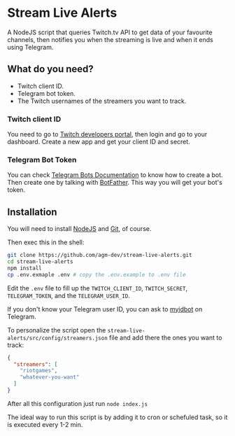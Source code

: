 # Stream Live Alerts

A NodeJS script that queries Twitch.tv API to get data of your favourite channels, then notifies you when the streaming is live and when it ends using Telegram.

## What do you need?

- Twitch client ID.
- Telegram bot token.
- The Twitch usernames of the streamers you want to track.

### Twitch client ID

You need to go to [Twitch developers portal](https://dev.twitch.tv/), then login and go to your dashboard. Create a new app and get your client ID and secret.

### Telegram Bot Token

You can check [Telegram Bots Documentation](https://core.telegram.org/bots) to know how to create a bot. Then create one by talking with [BotFather](https://telegram.me/botfather). This way you will get your bot's token.

## Installation

You will need to install [NodeJS](https://nodejs.org/es/) and [Git](https://git-scm.com/), of course.

Then exec this in the shell:

```sh
git clone https://github.com/agm-dev/stream-live-alerts.git
cd stream-live-alerts
npm install
cp .env.exmaple .env # copy the .env.example to .env file
```

Edit the `.env` file to fill up the `TWITCH_CLIENT_ID`, `TWITCH_SECRET`, `TELEGRAM_TOKEN`, and the `TELEGRAM_USER_ID`.

If you don't know your Telegram user ID, you can ask to [myidbot](https://telegram.me/myidbot) on Telegram.

To personalize the script open the `stream-live-alerts/src/config/streamers.json` file and add there the ones you want to track:

```json
{
  "streamers": [
    "riotgames",
    "whatever-you-want"
  ]
}
```

After all this configuration just run `node index.js`

The ideal way to run this script is by adding it to cron or schefuled task, so it is executed every 1-2 min.

